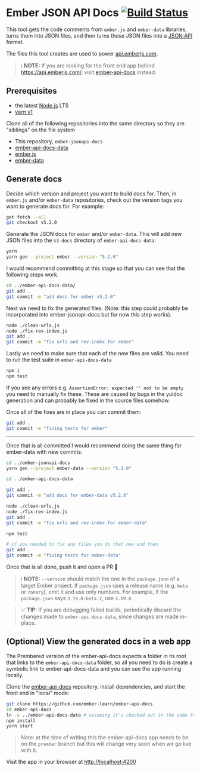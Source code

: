 # Ember JSON API Docs [![Build Status](https://travis-ci.org/ember-learn/ember-jsonapi-docs.svg?branch=master)](https://travis-ci.org/ember-learn/ember-jsonapi-docs)

This tool gets the code comments from `ember.js` and `ember-data` libraries,
turns them into JSON files, and then turns those JSON files into a
[JSON:API](http://jsonapi.org/) format.

The files this tool creates are used to power 
[api.emberjs.com](https://api.emberjs.com).


> ℹ️ **NOTE:** If you are looking for the front end app behind https://api.emberjs.com/, visit [ember-api-docs](https://github.com/ember-learn/ember-api-docs) instead.

## Prerequisites

- the latest [Node.js](https://nodejs.org/) LTS
- [yarn v1](https://yarnpkg.com/)

Clone all of the following repositories into the same directory so they are "siblings" on the file system

- This repository, `ember-jsonapi-docs`
- [ember-api-docs-data](https://github.com/ember-learn/ember-api-docs-data)
- [ember.js](https://github.com/emberjs/ember.js)
- [ember-data](https://github.com/emberjs/data/)

## Generate docs

Decide which version and project you want to build docs for.
Then, in `ember.js` and/or `ember-data` repositories, check out the version
tags you want to generate docs for. For example:

```sh
get fetch --all
git checkout v5.2.0
```

Generate the JSON docs for `ember` and/or `ember-data`. This will add new JSON
files into the `s3-docs` directory of `ember-api-docs-data`:

```sh
yarn
yarn gen --project ember --version "5.2.0"
```

I would recommend committing at this stage so that you can see that the following steps work.

```sh
cd ../ember-api-docs-data/
git add . 
git commit -m "add docs for ember v5.2.0"
```

Next we need to fix the generated files. (Note: this step could probably be incorporated into ember-jsonapi-docs
but for now this step works).

```sh
node ./clean-urls.js
node ./fix-rev-index.js
git add .
git commit -m "fix urls and rev-index for ember"
```

Lastly we need to make sure that each of the new files are valid. You need to run the test suite in `ember-api-docs-data`

```sh
npm i
npm test
```

If you see any errors e.g. `AssertionError: expected '' not to be empty` you need to manually fix these. These are caused by bugs in the yuidoc generation and can probably be fixed in the source files somehow.

Once all of the fixes are in place you can commit them: 

```sh
git add .
git commit -m "fixing tests for ember"
```

--- 

Once that is all committed I would recommend doing the same thing for ember-data with new commits: 

```sh
cd ../ember-jsonapi-docs
yarn gen --project ember-data --version "5.2.0"

cd ../ember-api-docs-data

git add . 
git commit -m "add docs for ember-data v5.2.0"

node ./clean-urls.js
node ./fix-rev-index.js
git add .
git commit -m "fix urls and rev-index for ember-data"

npm test

# if you needed to fix any files you do that now and then
git add .
git commit -m "fixing tests for ember-data"
```

Once that is all done, push it and open a PR 🎉

> ℹ️ **NOTE:** `--version` should match the one in the `package.json` of a target Ember project. If `package.json` uses a release name (e.g. `beta` or `canary`), omit it and use only numbers. For example, if the `package.json` says `3.19.0-beta.2`, use `3.19.0`.

> ✅ **TIP:** If you are debugging failed builds, periodically discard the changes
made to `ember-api-docs-data`, since changes are made in-place.

## (Optional) View the generated docs in a web app

The Prembered version of the ember-api-docs expects a folder in its root that links to the `ember-api-docs-data` folder, so all you need to do is create a symbolic link to ember-api-docs-data and you can see the app running locally.

Clone the [ember-api-docs](https://github.com/ember-learn/ember-api-docs)
repository, install dependencies, and start the front end in "local" mode:

```sh
git clone https://github.com/ember-learn/ember-api-docs
cd ember-api-docs
ln -s ../ember-api-docs-data # assuming it's checked out in the same folder
npm install
yarn start
```

> Note: at the time of writing this the ember-api-docs app needs to be on the `prember` branch but this will change very soon when we go live with it.

Visit the app in your browser at [http://localhost:4200](http://localhost:4200)
